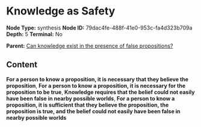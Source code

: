 # Knowledge as Safety

**Node Type:** synthesis
**Node ID:** 79dac4fe-488f-41e0-953c-fa4d323b709a
**Depth:** 5
**Terminal:** No

**Parent:** [Can knowledge exist in the presence of false propositions?](can-knowledge-exist-in-the-presence-of-false-propositions-antithesis-86440c19-2a01-448d-a756-800bf4edbc9f.md)

## Content

**For a person to know a proposition, it is necessary that they believe the proposition**, **For a person to know a proposition, it is necessary for the proposition to be true**, **Knowledge requires that the belief could not easily have been false in nearby possible worlds**, **For a person to know a proposition, it is sufficient that they believe the proposition, the proposition is true, and the belief could not easily have been false in nearby possible worlds**
